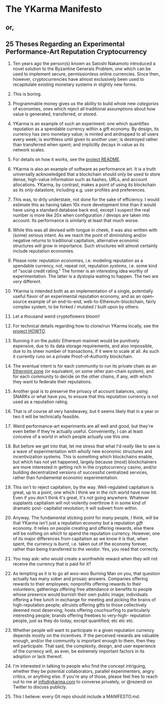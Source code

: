 
The YKarma Manifesto
====================

or,
---
25 Theses Regarding an Experimental Performance-Art Reputation Cryptocurrency
-----------------------------------------------------------------------------

1. Ten years ago the person(s) known as Satoshi Nakamoto introduced a novel
solution to the Byzantine Generals Problem, one which can be used to
implement secure, permissionless online currencies. Since then, however,
cryptocurrencies have almost exclusively been used to recapitulate existing
monetary systems in slightly new forms.

2. This is boring.

3. Programmable money gives us the ability to build whole new _categories_
of economies, ones which reject all traditional assumptions about how value
is generated, transferred, or stored.

4. YKarma is an example of such an experiment: one which quantifies reputation
as a spendable currency within a gift economy. By design, its currency has zero
monetary value; is minted and airdropped to all users every week; is worthless
until given to another user; is destroyed rather than transferred when spent;
and implicitly decays in value as its network scales.

5. For details on how it works, see the [project README](./README.md).

6. YKarma is also an example of software as performance art. It is a truth
universally acknowledged that a blockchain should only be used to store
dense, high-value information such as hashes, URLs, and account allocations.
YKarma, by contrast, makes a point of using its blockchain as its _only_
datastore, including e.g. user profiles and preferences.

7. This was, to drily understate, not done for the sake of efficiency. I would
estimate this as having taken 10x more development time than it would have
using a standard database back end, except I suspect the real number is more
like 20x when configuration / devops are taken into account. Its performance
is similarly at least that much worse.

8. While this was all devised with tongue in cheek, it was also written with
(some) serious intent. As we reach the point of diminishing and/or negative
returns to traditional capitalism, alternative economic structures will grow in
importance. Such structures will almost certainly include reputation economies.

9. Please note: reputation _economies_, i.e. modeling reputation as a spendable
currency, not, repeat not, reputation _systems_, i.e. some kind of "social
credit rating." The former is an interesting idea worthy of experimentation.
The latter is a dystopia waiting to happen. The two are _very_ different.

10. YKarma is intended both as an implementation of a single, potentially
useful flavor of an experimental reputation economy, and as an open-source
example of an end-to-end, web-to-Ethereum-blockchain, fairly complex system,
to be forked / mutated / built upon by others.

11. Let a thousand weird cryptoflowers bloom!

12. For technical details regarding how to clone/run YKarma locally, see the
[project HOWTO](./HOWTO.md).

13. Running it on the public Ethereum mainnet would be punitively expensive,
due to its data storage requirements, and also impossible, due to its sheer
number of transactions, if it were to scale at all. As such it currently runs
on a private Proof-of-Authority blockchain.

14. The eventual intent is for each community to run its private chain as an
[Ethermint zone](https://blog.cosmos.network/a-beginners-guide-to-ethermint-38ee15f8a6f4)
(or equivalent, on some other pan-chain system), and for each community to
decide on the other chains, if any, with which they want to federate their
reputations.

15. Another goal is to preserve the privacy of account balances, using SNARKs
or what have you, to ensure that this reputation currency is not used as a
reputation rating.

16. That is of course all very handwavey, but it seems likely that in a year or
two it will be technically feasible.

17. Weird performance-art experiments are all well and good, but they're even
better if they're actually useful. Conveniently, I can at least conceive of a
world in which people actually use this one.

18. But before we get into that, let me stress that what I'd _really_ like to
see is a wave of experimentation with wholly new economic structures and
incentivization systems. This is something which blockchains enable, but which
has not yet happened, largely because (most) blockchainers are more interested
in getting rich in the cryptocurrency casino, and/or building decentralized
versions of successful centralized services, rather than fundamental economic
experimentation.

19. This isn't to reject capitalism, by the way. Well-regulated capitalism is
great, up to a point, one which I think we in the rich world have now hit. Even
if you don't think it's great, it's not going anywhere. Whatever supplants
capitalism will not violently overthrow it in some kind of dramatic post-
capitalist revolution; it will subvert from within.

20. Anyway. The fundamental sticking point for many people, I think, will be
that YKarma isn't just a reputation economy but a reputation _gift_ economy. It
relies on people creating and offering rewards, else there will be nothing on
which to spend the reputation currency. However, one of its major differences
from capitalism as we know it is that, when spent, the currency is _burnt_,
i.e. taken out of the economy forever, rather than being transferred to the
vendor. Yes, you read that correctly.

21. You may ask: who would create a worthwhile reward when they will not
receive the currency that is paid for it?

22. As tempting as it is to go all woo-woo Burning Man on you, that question
actually has many sober and prosaic answers. Companies offering rewards to
their employees; nonprofits offering rewards to their volunteers; gatherings
offering free attendance or benefits to people whose presence would burnish
their own public image; individuals offering a free lunch in exchange for
meeting and picking the brains of high-reputation people; altruists offering
gifts to those collectively deemed most deserving; hosts offering couchsurfing
to particularly interesting people; brands offering freebies to very-high-
reputation people, just as they do today, except quantified; etc etc etc.

23. Whether people will want to participate in a given reputation currency
depends mostly on the incentives. If the perceived rewards are valuable enough,
and/or the community is important enough to them, then they will participate.
That said, the complexity, design, and user experience of the currency will, as
ever, be extremely important factors in its adoption or lack thereof.

24. I'm interested in talking to people who find the concept intriguing,
whether they be potential collaborators, parallel experimenters, angry critics,
or anything else. If you're any of those, please feel free to reach out to me
at info@ykarma.com to converse privately, or @rezendi on Twitter to discuss
publicly.

25. This I believe: every Git repo should include a MANIFESTO.md.

